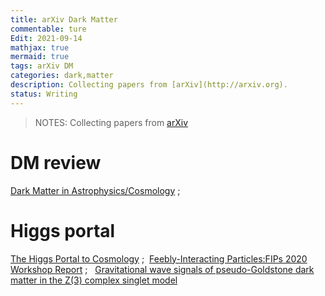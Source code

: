 ```yaml
---
title: arXiv Dark Matter
commentable: ture
Edit: 2021-09-14
mathjax: true
mermaid: true
tags: arXiv DM 
categories: dark,matter
description: Collecting papers from [arXiv](http://arxiv.org).
status: Writing
---
```

>NOTES: Collecting papers from [arXiv](http://arxiv.org)

# DM review
[Dark Matter in Astrophysics/Cosmology](https://arxiv.org/pdf/2109.05854.pdf) ;&nbsp;&nbsp;
# Higgs portal
[The Higgs Portal to Cosmology](https://arxiv.org/pdf/2104.03342.pdf) ;&nbsp;&nbsp;[Feebly-Interacting Particles:FIPs 2020 Workshop Report](https://arxiv.org/pdf/2102.12143.pdf) ;&nbsp;&nbsp; [Gravitational wave signals of pseudo-Goldstone dark matter in the Z(3) complex singlet model](https://arxiv.org/pdf/1907.13136.pdf)
